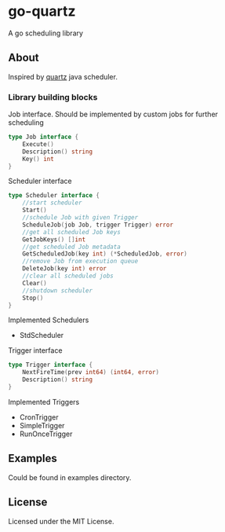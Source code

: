 # go-quartz
A go scheduling library

## About
Inspired by [quartz](https://github.com/quartz-scheduler/quartz) java scheduler.

### Library building blocks
Job interface. Should be implemented by custom jobs for further scheduling
```go
type Job interface {
	Execute()
	Description() string
	Key() int
}
```
Scheduler interface
```go
type Scheduler interface {
	//start scheduler
	Start()
	//schedule Job with given Trigger
	ScheduleJob(job Job, trigger Trigger) error
	//get all scheduled Job keys
	GetJobKeys() []int
	//get scheduled Job metadata
	GetScheduledJob(key int) (*ScheduledJob, error)
	//remove Job from execution queue
	DeleteJob(key int) error
	//clear all scheduled jobs
	Clear()
	//shutdown scheduler
	Stop()
}
```
Implemented Schedulers
- StdScheduler

Trigger interface
```go
type Trigger interface {
	NextFireTime(prev int64) (int64, error)
	Description() string
}
```
Implemented Triggers
- CronTrigger
- SimpleTrigger
- RunOnceTrigger

## Examples
Could be found in examples directory.

## License
Licensed under the MIT License.
